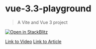 # vue-3.3-playground
> A Vite and Vue 3 project

[![Open in StackBlitz](https://developer.stackblitz.com/img/open_in_stackblitz.svg)](https://stackblitz.com/github/learnvueco/learnvue/tree/main/demos/misc/vue-3.3-playground)

[Link to Video]()
[Link to Article]()